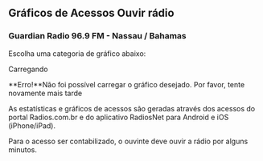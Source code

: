 ## Gráficos de Acessos Ouvir rádio

### Guardian Radio 96.9 FM - Nassau / Bahamas

Escolha uma categoria de gráfico abaixo:

Carregando

**Erro!**Não foi possível carregar o gráfico desejado. Por favor, tente novamente
mais tarde

As estatísticas e gráficos de acessos são geradas através dos acessos do portal
Radios.com.br e do aplicativo RadiosNet para Android e iOS (iPhone/iPad).

Para o acesso ser contabilizado, o ouvinte deve ouvir a rádio por alguns minutos.

